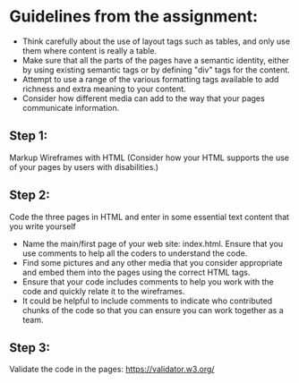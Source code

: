 

# Guidelines from the assignment:
*  Think carefully about the use of layout tags such as tables, and only use them where content is really a table. 
*  Make sure that all the parts of the pages have a semantic identity, either by using existing semantic tags or by 
defining "div" tags for the content. 
*  Attempt to use a range of the various formatting tags available to add richness and extra meaning to your content. 
*  Consider how different media can add to the way that your pages communicate information.
    
## Step 1: 
Markup Wireframes with HTML (Consider how your HTML supports the use of your pages by users with disabilities.)
## Step 2: 
Code the three pages in HTML and enter in some essential text content that you write yourself
*  Name the main/first page of your web site: index.html. Ensure that you use comments to help all the coders to 
   understand the code.
*  Find some pictures and any other media that you consider appropriate and embed them into the pages using the 
   correct HTML tags. 
*  Ensure that your code includes comments to help you work with the code and quickly relate it to the wireframes.
*  It could be helpful to include comments to indicate who contributed chunks of the code so that you can ensure 
   you can work together as a team.
## Step 3: 
   Validate the code in the pages: https://validator.w3.org/
